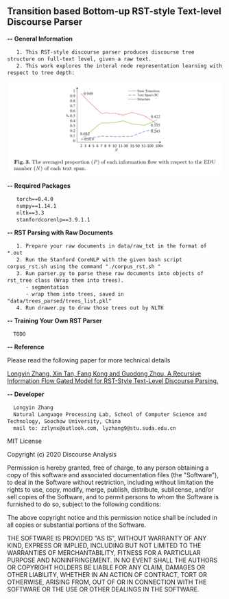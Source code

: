 ## Transition based Bottom-up RST-style Text-level Discourse Parser

<b>-- General Information</b>
```
   1. This RST-style discourse parser produces discourse tree structure on full-text level, given a raw text.
   2. This work explores the interal node representation learning with respect to tree depth:
```
![Image text](https://github.com/NLP-Discourse-SoochowU/rst_dp2019/blob/master/data/img/fg1.png)

<b>-- Required Packages</b>
```
   torch==0.4.0 
   numpy==1.14.1
   nltk==3.3
   stanfordcorenlp==3.9.1.1
```

<b>-- RST Parsing with Raw Documents</b>
```
   1. Prepare your raw documents in data/raw_txt in the format of *.out
   2. Run the Stanford CoreNLP with the given bash script corpus_rst.sh using the command "./corpus_rst.sh "
   3. Run parser.py to parse these raw documents into objects of rst_tree class (Wrap them into trees).
      - segmentation
      - wrap them into trees, saved in "data/trees_parsed/trees_list.pkl"
   4. Run drawer.py to draw those trees out by NLTK
```

<b>-- Training Your Own RST Parser</b>

      TODO

<b>-- Reference</b>

   Please read the following paper for more technical details
   
   [Longyin Zhang, Xin Tan, Fang Kong and Guodong Zhou, A Recursive Information Flow Gated Model for RST-Style Text-Level Discourse Parsing.](http://tcci.ccf.org.cn/conference/2019/papers/119.pdf)

<b>-- Developer</b>
```
  Longyin Zhang
  Natural Language Processing Lab, School of Computer Science and Technology, Soochow University, China
  mail to: zzlynx@outlook.com, lyzhang9@stu.suda.edu.cn

```

MIT License

Copyright (c) 2020 Discourse Analysis

Permission is hereby granted, free of charge, to any person obtaining a copy
of this software and associated documentation files (the "Software"), to deal
in the Software without restriction, including without limitation the rights
to use, copy, modify, merge, publish, distribute, sublicense, and/or sell
copies of the Software, and to permit persons to whom the Software is
furnished to do so, subject to the following conditions:

The above copyright notice and this permission notice shall be included in all
copies or substantial portions of the Software.

THE SOFTWARE IS PROVIDED "AS IS", WITHOUT WARRANTY OF ANY KIND, EXPRESS OR
IMPLIED, INCLUDING BUT NOT LIMITED TO THE WARRANTIES OF MERCHANTABILITY,
FITNESS FOR A PARTICULAR PURPOSE AND NONINFRINGEMENT. IN NO EVENT SHALL THE
AUTHORS OR COPYRIGHT HOLDERS BE LIABLE FOR ANY CLAIM, DAMAGES OR OTHER
LIABILITY, WHETHER IN AN ACTION OF CONTRACT, TORT OR OTHERWISE, ARISING FROM,
OUT OF OR IN CONNECTION WITH THE SOFTWARE OR THE USE OR OTHER DEALINGS IN THE
SOFTWARE.
